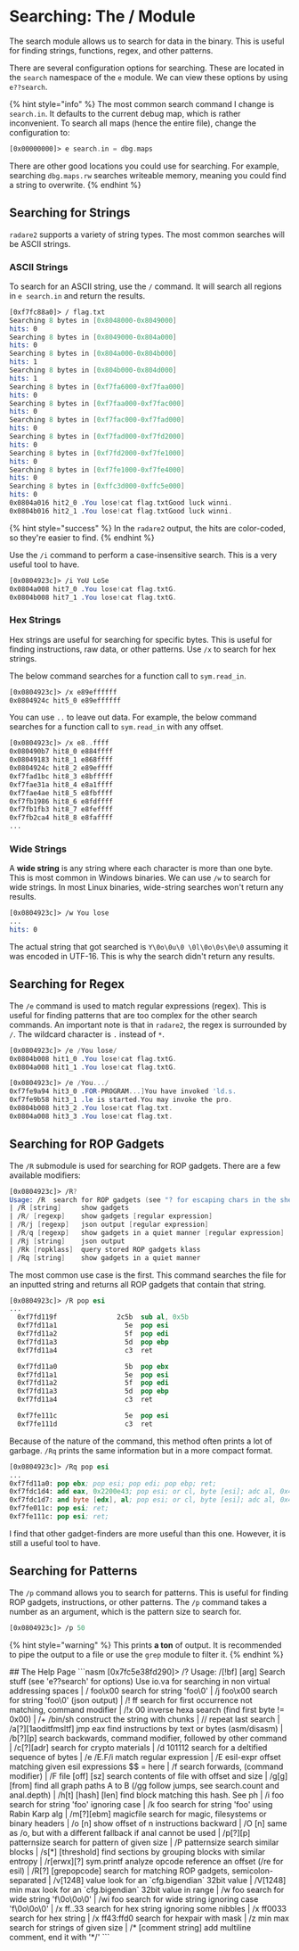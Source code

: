 # Searching: The / Module

The search module allows us to search for data in the binary. This is useful for finding strings, functions, regex, and other patterns.

There are several configuration options for searching. These are located in the `search` namespace of the `e` module. We can view these options by using `e??search`.

{% hint style="info" %}
The most common search command I change is `search.in`. It defaults to the current debug map, which is rather inconvenient. To search all maps (hence the entire file), change the configuration to:

```nasm
[0x00000000]> e search.in = dbg.maps
```

There are other good locations you could use for searching. For example, searching `dbg.maps.rw` searches writeable memory, meaning you could find a string to overwrite.
{% endhint %}

## Searching for Strings

`radare2` supports a variety of string types. The most common searches will be ASCII strings.

### ASCII Strings

To search for an ASCII string, use the `/` command. It will search all regions in `e search.in` and return the results.

```nasm
[0xf7fc88a0]> / flag.txt
Searching 8 bytes in [0x8048000-0x8049000]
hits: 0
Searching 8 bytes in [0x8049000-0x804a000]
hits: 0
Searching 8 bytes in [0x804a000-0x804b000]
hits: 1
Searching 8 bytes in [0x804b000-0x804d000]
hits: 1
Searching 8 bytes in [0xf7fa6000-0xf7faa000]
hits: 0
Searching 8 bytes in [0xf7faa000-0xf7fac000]
hits: 0
Searching 8 bytes in [0xf7fac000-0xf7fad000]
hits: 0
Searching 8 bytes in [0xf7fad000-0xf7fd2000]
hits: 0
Searching 8 bytes in [0xf7fd2000-0xf7fe1000]
hits: 0
Searching 8 bytes in [0xf7fe1000-0xf7fe4000]
hits: 0
Searching 8 bytes in [0xffc3d000-0xffc5e000]
hits: 0
0x0804a016 hit2_0 .You lose!cat flag.txtGood luck winni.
0x0804b016 hit2_1 .You lose!cat flag.txtGood luck winni.
```

{% hint style="success" %}
In the `radare2` output, the hits are color-coded, so they're easier to find.
{% endhint %}

Use the `/i` command to perform a case-insensitive search. This is a very useful tool to have.

```nasm
[0x0804923c]> /i YoU LoSe
0x0804a008 hit7_0 .You lose!cat flag.txtG.
0x0804b008 hit7_1 .You lose!cat flag.txtG.
```

### Hex Strings

Hex strings are useful for searching for specific bytes. This is useful for finding instructions, raw data, or other patterns. Use `/x` to search for hex strings.

The below command searches for a function call to `sym.read_in`.

```nasm
[0x0804923c]> /x e89effffff
0x0804924c hit5_0 e89effffff
```

You can use `..` to leave out data. For example, the below command searches for a function call to `sym.read_in` with any offset.

```nasm
[0x0804923c]> /x e8..ffff
0x080490b7 hit8_0 e884ffff
0x08049183 hit8_1 e868ffff
0x0804924c hit8_2 e89effff
0xf7fad1bc hit8_3 e8bfffff
0xf7fae31a hit8_4 e8a1ffff
0xf7fae4ae hit8_5 e8fbffff
0xf7fb1986 hit8_6 e8fdffff
0xf7fb1fb3 hit8_7 e8feffff
0xf7fb2ca4 hit8_8 e8faffff
...
```

### Wide Strings

A **wide string** is any string where each character is more than one byte. This is most common in Windows binaries. We can use `/w` to search for wide strings. In most Linux binaries, wide-string searches won't return any results.

```nasm
[0x0804923c]> /w You lose
...
hits: 0
```

The actual string that got searched is `Y\0o\0u\0 \0l\0o\0s\0e\0` assuming it was encoded in UTF-16. This is why the search didn't return any results.

## Searching for Regex

The `/e` command is used to match regular expressions (regex). This is useful for finding patterns that are too complex for the other search commands. An important note is that in `radare2`, the regex is surrounded by `/`. The wildcard character is `.` instead of `*`.

```nasm
[0x0804923c]> /e /You lose/
0x0804b008 hit1_0 .You lose!cat flag.txtG.
0x0804a008 hit1_1 .You lose!cat flag.txtG.

[0x0804923c]> /e /You.../
0xf7fe9a94 hit3_0 .FOR-PROGRAM...]You have invoked 'ld.s.
0xf7fe9b58 hit3_1 .le is started.You may invoke the pro.
0x0804b008 hit3_2 .You lose!cat flag.txt.
0x0804a008 hit3_3 .You lose!cat flag.txt.
```

## Searching for ROP Gadgets

The `/R` submodule is used for searching for ROP gadgets. There are a few available modifiers:

```nasm
[0x0804923c]> /R?
Usage: /R  search for ROP gadgets (see "? for escaping chars in the shell)
| /R [string]     show gadgets
| /R/ [regexp]    show gadgets [regular expression]
| /R/j [regexp]   json output [regular expression]
| /R/q [regexp]   show gadgets in a quiet manner [regular expression]
| /Rj [string]    json output
| /Rk [ropklass]  query stored ROP gadgets klass
| /Rq [string]    show gadgets in a quiet manner
```

The most common use case is the first. This command searches the file for an inputted string and returns all ROP gadgets that contain that string.

```nasm
[0x0804923c]> /R pop esi
...
  0xf7fd119f               2c5b  sub al, 0x5b
  0xf7fd11a1                 5e  pop esi
  0xf7fd11a2                 5f  pop edi
  0xf7fd11a3                 5d  pop ebp
  0xf7fd11a4                 c3  ret

  0xf7fd11a0                 5b  pop ebx
  0xf7fd11a1                 5e  pop esi
  0xf7fd11a2                 5f  pop edi
  0xf7fd11a3                 5d  pop ebp
  0xf7fd11a4                 c3  ret

  0xf7fe111c                 5e  pop esi
  0xf7fe111d                 c3  ret
```

Because of the nature of the command, this method often prints a lot of garbage. `/Rq` prints the same information but in a more compact format.

```nasm
[0x0804923c]> /Rq pop esi
...
0xf7fd11a0: pop ebx; pop esi; pop edi; pop ebp; ret;
0xf7fdc1d4: add eax, 0x2200e43; pop esi; or cl, byte [esi]; adc al, 0x41; ret;
0xf7fdc1d7: and byte [edx], al; pop esi; or cl, byte [esi]; adc al, 0x41; ret;
0xf7fe011c: pop esi; ret;
0xf7fe111c: pop esi; ret;
```

I find that other gadget-finders are more useful than this one. However, it is still a useful tool to have.

## Searching for Patterns

The `/p` command allows you to search for patterns. This is useful for finding ROP gadgets, instructions, or other patterns. The `/p` command takes a number as an argument, which is the pattern size to search for.

```nasm
[0x0804923c]> /p 50
```

{% hint style="warning" %}
This prints **a ton** of output. It is recommended to pipe the output to a file or use the `grep` module to filter it.
{% endhint %}

\## The Help Page \`\`\`nasm \[0x7fc5e38fd290]> /? Usage: /\[!bf] \[arg] Search stuff (see 'e??search' for options) Use io.va for searching in non virtual addressing spaces | / foo\x00 search for string 'foo\0' | /j foo\x00 search for string 'foo\0' (json output) | /! ff search for first occurrence not matching, command modifier | /!x 00 inverse hexa search (find first byte != 0x00) | /+ /bin/sh construct the string with chunks | // repeat last search | /a\[?]\[1aoditfmsltf] jmp eax find instructions by text or bytes (asm/disasm) | /b\[?]\[p] search backwards, command modifier, followed by other command | /c\[?]\[adr] search for crypto materials | /d 101112 search for a deltified sequence of bytes | /e /E.F/i match regular expression | /E esil-expr offset matching given esil expressions \$$ = here | /f search forwards, (command modifier) | /F file \[off] \[sz] search contents of file with offset and size | /g\[g] \[from] find all graph paths A to B (/gg follow jumps, see search.count and anal.depth) | /h\[t] \[hash] \[len] find block matching this hash. See ph | /i foo search for string 'foo' ignoring case | /k foo search for string 'foo' using Rabin Karp alg | /m\[?]\[ebm] magicfile search for magic, filesystems or binary headers | /o \[n] show offset of n instructions backward | /O \[n] same as /o, but with a different fallback if anal cannot be used | /p\[?]\[p] patternsize search for pattern of given size | /P patternsize search similar blocks | /s\[\*] \[threshold] find sections by grouping blocks with similar entropy | /r\[erwx]\[?] sym.printf analyze opcode reference an offset (/re for esil) | /R\[?] \[grepopcode] search for matching ROP gadgets, semicolon-separated | /v\[1248] value look for an \`cfg.bigendian\` 32bit value | /V\[1248] min max look for an \`cfg.bigendian\` 32bit value in range | /w foo search for wide string 'f\0o\0o\0' | /wi foo search for wide string ignoring case 'f\0o\0o\0' | /x ff..33 search for hex string ignoring some nibbles | /x ff0033 search for hex string | /x ff43:ffd0 search for hexpair with mask | /z min max search for strings of given size | /\* \[comment string] add multiline comment, end it with '\*/' \`\`\`
